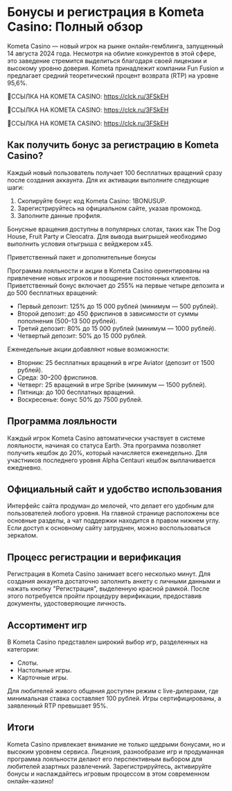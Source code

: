 # Бонусы и регистрация в Kometa Casino: Полный обзор

Kometa Casino — новый игрок на рынке онлайн-гемблинга, запущенный 14 августа 2024 года. Несмотря на обилие конкурентов в этой сфере, это заведение стремится выделиться благодаря своей лицензии и высокому уровню доверия. Kometa принадлежит компании Fun Fusion и предлагает средний теоретический процент возврата (RTP) на уровне 95,6%.

🔗ССЫЛКА НА KOMETA CASINO: https://clck.ru/3FSkEH

🔗ССЫЛКА НА KOMETA CASINO: https://clck.ru/3FSkEH

🔗ССЫЛКА НА KOMETA CASINO: https://clck.ru/3FSkEH

## Как получить бонус за регистрацию в Kometa Casino?

Каждый новый пользователь получает 100 бесплатных вращений сразу после создания аккаунта. Для их активации выполните следующие шаги:

1. Скопируйте бонус код Kometa Casino: 1BONUSUP.
2. Зарегистрируйтесь на официальном сайте, указав промокод.
3. Заполните данные профиля.

Бонусные вращения доступны в популярных слотах, таких как The Dog House, Fruit Party и Cleocatra. Для вывода выигрышей необходимо выполнить условия отыгрыша с вейджером х45.

Приветственный пакет и дополнительные бонусы

Программа лояльности и акции в Kometa Casino ориентированы на привлечение новых игроков и поощрение постоянных клиентов. Приветственный бонус включает до 255% на первые четыре депозита и до 500 бесплатных вращений:

- Первый депозит: 125% до 15 000 рублей (минимум — 500 рублей).
- Второй депозит: до 450 фриспинов в зависимости от суммы пополнения (500–13 500 рублей).
- Третий депозит: 80% до 15 000 рублей (минимум — 1000 рублей).
- Четвертый депозит: 50% до 15 000 рублей.

Еженедельные акции добавляют новые возможности:

- Вторник: 25 бесплатных вращений в игре Aviator (депозит от 1500 рублей).
- Среда: 30–200 фриспинов.
- Четверг: 25 вращений в игре Spribe (минимум — 1500 рублей).
- Пятница: до 100 бесплатных вращений.
- Воскресенье: бонус 50% до 7500 рублей.

## Программа лояльности

Каждый игрок Kometa Casino автоматически участвует в системе лояльности, начиная со статуса Earth. Эта программа позволяет получить кешбэк до 20%, который начисляется еженедельно. Для участников последнего уровня Alpha Centauri кешбэк выплачивается ежедневно.

## Официальный сайт и удобство использования

Интерфейс сайта продуман до мелочей, что делает его удобным для пользователей любого уровня. На главной странице расположены все основные разделы, а чат поддержки находится в правом нижнем углу. Если доступ к основному сайту затруднен, можно воспользоваться зеркалом.

## Процесс регистрации и верификация

Регистрация в Kometa Casino занимает всего несколько минут. Для создания аккаунта достаточно заполнить анкету с личными данными и нажать кнопку "Регистрация", выделенную красной рамкой. После этого потребуется пройти процедуру верификации, предоставив документы, удостоверяющие личность.

## Ассортимент игр

В Kometa Casino представлен широкий выбор игр, разделенных на категории:

- Слоты.
- Настольные игры.
- Карточные игры.

Для любителей живого общения доступен режим с live-дилерами, где минимальная ставка составляет 100 рублей. Игры сертифицированы, а заявленный RTP превышает 95%.

## Итоги

Kometa Casino привлекает внимание не только щедрыми бонусами, но и высоким уровнем сервиса. Лицензия, разнообразие игр и продуманная программа лояльности делают его перспективным выбором для любителей азартных развлечений. Зарегистрируйтесь, активируйте бонусы и наслаждайтесь игровым процессом в этом современном онлайн-казино!
